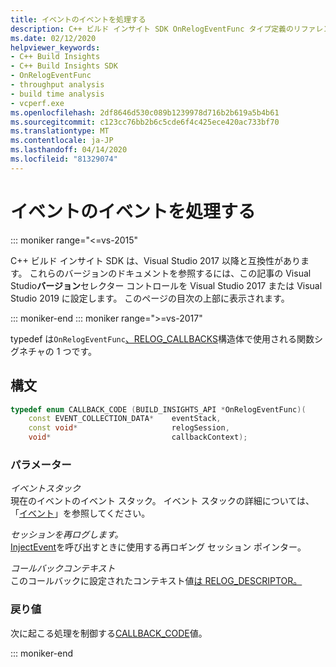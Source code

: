 ```yaml
---
title: イベントのイベントを処理する
description: C++ ビルド インサイト SDK OnRelogEventFunc タイプ定義のリファレンス。
ms.date: 02/12/2020
helpviewer_keywords:
- C++ Build Insights
- C++ Build Insights SDK
- OnRelogEventFunc
- throughput analysis
- build time analysis
- vcperf.exe
ms.openlocfilehash: 2df8646d530c089b1239978d716b2b619a5b4b61
ms.sourcegitcommit: c123cc76bb2b6c5cde6f4c425ece420ac733bf70
ms.translationtype: MT
ms.contentlocale: ja-JP
ms.lasthandoff: 04/14/2020
ms.locfileid: "81329074"
---
```

# <a name="onrelogeventfunc-typedef"></a>イベントのイベントを処理する

::: moniker range="<=vs-2015"

C++ ビルド インサイト SDK は、Visual Studio 2017 以降と互換性があります。 これらのバージョンのドキュメントを参照するには、この記事の Visual Studio**バージョン**セレクター コントロールを Visual Studio 2017 または Visual Studio 2019 に設定します。 このページの目次の上部に表示されます。

::: moniker-end
::: moniker range=">=vs-2017"

typedef は`OnRelogEventFunc`[、RELOG_CALLBACKS](relog-callbacks-struct.md)構造体で使用される関数シグネチャの 1 つです。

## <a name="syntax"></a>構文

```cpp
typedef enum CALLBACK_CODE (BUILD_INSIGHTS_API *OnRelogEventFunc)(
    const EVENT_COLLECTION_DATA*    eventStack,
    const void*                     relogSession,
    void*                           callbackContext);
```

### <a name="parameters"></a>パラメーター

*イベントスタック*\
現在のイベントのイベント スタック。 イベント スタックの詳細については、「[イベント](../event-table.md)」を参照してください。

*セッションを再ログします。*\
[InjectEvent](../functions/inject-event.md)を呼び出すときに使用する再ロギング セッション ポインター。

*コールバックコンテキスト*\
このコールバックに設定されたコンテキスト値[は RELOG_DESCRIPTOR。](analysis-descriptor-struct.md)

### <a name="return-value"></a>戻り値

次に起こる処理を制御する[CALLBACK_CODE](callback-code-enum.md)値。

::: moniker-end

